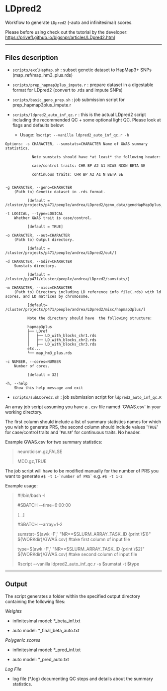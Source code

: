 # LDpred2

Workflow to generate `LDpred2` (-auto and infinitesimal) scores.

Please before using check out the tutorial by the developer: <https://privefl.github.io/bigsnpr/articles/LDpred2.html>

------------------------------------------------------------------------

## Files description

-   `scripts/exclHapMap.sh` : subset genetic dataset to HapMap3+ SNPs (map_ref/map_hm3_plus.rds)

-   `scripts/prep_hapmap3plus_impute.r` : prepare dataset in a digestable format for LDpred2 (convert to .rds and impute SNPs)

-   `scripts/basic_geno_prep.sh` : job submission script for prep_hapmap3plus_impute.r

-   `scripts/ldpred2_auto_inf_qc.r` : this is the actual LDpred2 script including the recommended QC + some optional light QC. Please look at flags and defaults below:

    -   Usage: `Rscript --vanilla ldpred2_auto_inf_qc.r -h`

```         
Options: -s CHARACTER, --sumstats=CHARACTER Name of GWAS summary statistics.

            Note sumstats should have *at least* the following header:

            case/control traits: CHR BP A2 A1 NCAS NCON BETA SE 

            continuous traits: CHR BP A2 A1 N BETA SE


-g CHARACTER, --geno=CHARACTER
    (Path to) Genetic dataset in .rds format.

          [default = /cluster/projects/p471/people/andrea/LDpred2/geno_data/genoHapMap3plus_N200k.rds]

-t LOGICAL, --type=LOGICAL
    Whether GWAS trait is case/control.

          [default = TRUE]

-o CHARACTER, --out=CHARACTER
    (Path to) Output directory.

          [default = /cluster/projects/p471/people/andrea/LDpred2/out/]

-d CHARACTER, --Sdir=CHARACTER
    Sumstats directory.

          [default = /cluster/p/p471/cluster/people/andrea/LDpred2/sumstats/]

-m CHARACTER, --misc=CHARACTER
    (Path to) Directory including LD reference info file(.rds) with ld scores, and LD matrices by chromosome.

          [default= /cluster/projects/p471/people/andrea/LDpred2/misc/hapmap3plus/]

          Note the directory should have  the following structure:

          hapmap3plus
          ├── LDref
          │   ├── LD_with_blocks_chr1.rds
          │   ├── LD_with_blocks_chr2.rds
          │   ├── LD_with_blocks_chr3.rds
          etc...
          └── map_hm3_plus.rds

-c NUMBER, --cores=NUMBER
    Number of cores. 

          [default = 32]

-h, --help
    Show this help message and exit
```

-   `scripts/subLDpred2.sh` : job submission script for `ldpred2_auto_inf_qc.R`

An array job script assuming you have a `.csv` file named 'GWAS.csv' in your working directory.

The first column should include a list of summary statistics names for which you wish to generate PRS, the second column should include values '`TRUE`' for case/control traits and '`FALSE`' for continuous traits. No header.

Example GWAS.csv for two summary statistics:

> neuroticism.gz,FALSE
>
> MDD.gz,TRUE

The job script will have to be modified manually for the number of PRS you want to generate `` #$ -t 1-`number of PRS` `` e.g. `#$ -t 1-2`

Example usage:

> #!/bin/bash -l
>
> #SBATCH --time=6:00:00
>
> [...]
>
> #SBATCH --array=1-2
>
> sumstat=$(awk -F',' "NR==$SLURM_ARRAY_TASK_ID {print \\\$1}" \${WORKdir}/GWAS.csv) #take first column of input file
>
> type=$(awk -F',' "NR==$SLURM_ARRAY_TASK_ID {print \\\$2}" \${WORKdir}/GWAS.csv) #take second column of input file
>
> Rscript --vanilla ldpred2_auto_inf_qc.r -s \$sumstat -t \$type

------------------------------------------------------------------------

## Output

The script generates a folder within the specified output directory containing the following files:

*Weights*

-   infinitesimal model: \*\_beta_inf.txt

-   auto model: \*\_final_beta_auto.txt

*Polygenic scores*

-   infinitesimal model: \*\_pred_inf.txt

-   auto model: \*\_pred_auto.txt

*Log File*

-   log file (\*.log) documenting QC steps and details about the summary statistics.
